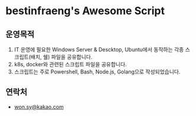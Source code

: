 # bestinfraeng's Awesome Script

## 운영목적
1. IT 운영에 필요한 Windows Server & Descktop, Ubuntu에서 동작하는 각종 스크립트(배치, 쉘) 파일을 공유합니다.
2. k8s, docker와 관련된 스크립트 파일을 공유합니다.
3. 스크립트는 주로 Powershell, Bash, Node.js, Golang으로 작성되었습니다. 

## 연락처
 - won.sy@kakao.com
